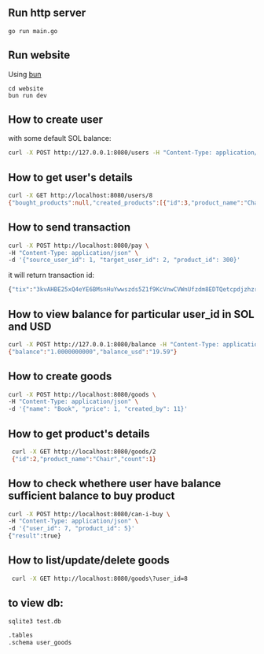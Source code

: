 ## Run http server

```
go run main.go
```

## Run website

Using [bun](https://bun.sh)

```
cd website
bun run dev
```

## How to create user

with some default SOL balance:

```bash
curl -X POST http://127.0.0.1:8080/users -H "Content-Type: application/json" -d '{"id": 2,"name":"John Updated", "email":"test@test.com"}'
```

## How to get user's details

```bash
curl -X GET http://localhost:8080/users/8
{"bought_products":null,"created_products":[{"id":3,"product_name":"Chair"},{"id":4,"product_name":"Laptop"}],"email":"test@test.com","id":8,"name":"John Updated","wallet":"GrrG9YS4C9EwtWanHQYMejF5UqBXSjQ42qAWjNRy5CyX"}
```

## How to send transaction

```bash
curl -X POST http://localhost:8080/pay \
-H "Content-Type: application/json" \
-d '{"source_user_id": 1, "target_user_id": 2, "product_id": 300}'
```

it will return transaction id:

```bash
{"tix":"3kvAHBE25xQ4eYE6BMsnHuYwwszds5Z1f9KcVnwCVWnUfzdm8EDTQetcpdjzhzrUWfd54aF5MFfiMEy65LtWoatt"}
```

## How to view balance for particular user_id in SOL and USD

```bash
curl -X POST http://127.0.0.1:8080/balance -H "Content-Type: application/json" -d '{"user_id": 2}'
{"balance":"1.0000000000","balance_usd":"19.59"}
```

## How to create goods

```bash
curl -X POST http://localhost:8080/goods \
-H "Content-Type: application/json" \
-d '{"name": "Book", "price": 1, "created_by": 11}'
```

## How to get product's details

```bash
 curl -X GET http://localhost:8080/goods/2
 {"id":2,"product_name":"Chair","count":1}
```

## How to check whethere user have balance sufficient balance to buy product

```bash
curl -X POST http://localhost:8080/can-i-buy \
-H "Content-Type: application/json" \
-d '{"user_id": 7, "product_id": 5}'
{"result":true}
```

## How to list/update/delete goods

```bash
 curl -X GET http://localhost:8080/goods\?user_id=8
```

## to view db:

```bash
sqlite3 test.db

.tables
.schema user_goods
```
